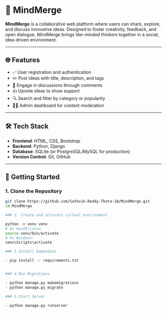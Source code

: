 # 🧠 MindMerge

**MindMerge** is a collaborative web platform where users can share, explore, and discuss innovative ideas. Designed to foster creativity, feedback, and open dialogue, MindMerge brings like-minded thinkers together in a social, idea-driven environment.

---

## 🌐 Features

- ✅ User registration and authentication  
- ✏️ Post ideas with title, description, and tags  
- 💬 Engage in discussions through comments  
- 👍 Upvote ideas to show support  
- 🔍 Search and filter by category or popularity  
- 🧑‍💻 Admin dashboard for content moderation

---

## 🛠️ Tech Stack

- **Frontend**: HTML, CSS, Bootstrap  
- **Backend**: Python, Django  
- **Database**: SQLite (or PostgreSQL/MySQL for production)  
- **Version Control**: Git, GitHub

---

## 🚀 Getting Started

### 1. Clone the Repository

```bash
git clone https://github.com/Sathvik-Reddy-Thota-18/MindMerge.git
cd MindMerge

### 2. Create and activate virtual environment

python -m venv venv
# On macOS/Linux:
source venv/bin/activate
# On Windows:
venv\Scripts\activate

### 3.Install Dependies

- pip install -r requirements.txt


### 4.Run Migrations

- python manage.py makemigrations
- python manage.py migrate

### 5.Start Server

- python manage.py runserver



